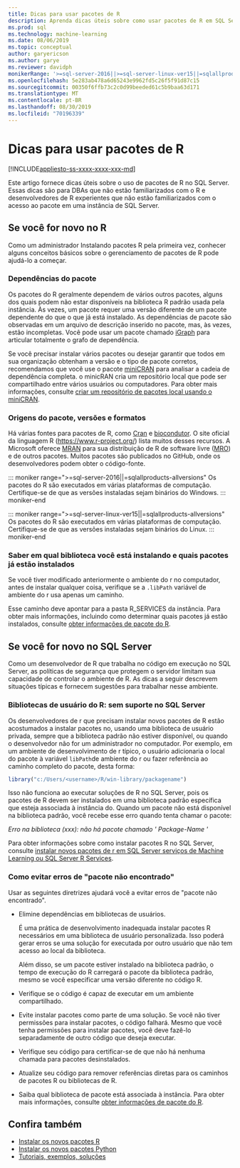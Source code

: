 ```yaml
---
title: Dicas para usar pacotes de R
description: Aprenda dicas úteis sobre como usar pacotes de R em SQL Server para aqueles que são novos no R ou para SQL Server.
ms.prod: sql
ms.technology: machine-learning
ms.date: 08/06/2019
ms.topic: conceptual
author: garyericson
ms.author: garye
ms.reviewer: davidph
monikerRange: '>=sql-server-2016||>=sql-server-linux-ver15||=sqlallproducts-allversions'
ms.openlocfilehash: 5e283ab478a6d65243e9962fd5c26f5f91d87c15
ms.sourcegitcommit: 00350f6ffb73c2c0d99beeded61c5b9baa63d171
ms.translationtype: MT
ms.contentlocale: pt-BR
ms.lasthandoff: 08/30/2019
ms.locfileid: "70196339"
---
```

# <a name="tips-for-using-r-packages"></a>Dicas para usar pacotes de R

[!INCLUDE[appliesto-ss-xxxx-xxxx-xxx-md](../../includes/appliesto-ss-xxxx-xxxx-xxx-md.md)]

Este artigo fornece dicas úteis sobre o uso de pacotes de R no SQL Server. Essas dicas são para DBAs que não estão familiarizados com o R e desenvolvedores de R experientes que não estão familiarizados com o acesso ao pacote em uma instância de SQL Server.

## <a name="if-youre-new-to-r"></a>Se você for novo no R

Como um administrador Instalando pacotes R pela primeira vez, conhecer alguns conceitos básicos sobre o gerenciamento de pacotes de R pode ajudá-lo a começar.

### <a name="package-dependencies"></a>Dependências do pacote

Os pacotes do R geralmente dependem de vários outros pacotes, alguns dos quais podem não estar disponíveis na biblioteca R padrão usada pela instância. Às vezes, um pacote requer uma versão diferente de um pacote dependente do que o que já está instalado. As dependências de pacote são observadas em um arquivo de descrição inserido no pacote, mas, às vezes, estão incompletas. Você pode usar um pacote chamado [iGraph](https://igraph.org/r/) para articular totalmente o grafo de dependência.

Se você precisar instalar vários pacotes ou desejar garantir que todos em sua organização obtenham a versão e o tipo de pacote corretos, recomendamos que você use o pacote [miniCRAN](https://mran.microsoft.com/package/miniCRAN) para analisar a cadeia de dependência completa. o minicRAN cria um repositório local que pode ser compartilhado entre vários usuários ou computadores. Para obter mais informações, consulte [criar um repositório de pacotes local usando o miniCRAN](create-a-local-package-repository-using-minicran.md).

### <a name="package-sources-versions-and-formats"></a>Origens do pacote, versões e formatos

Há várias fontes para pacotes de R, como [Cran](https://cran.r-project.org/) e [biocondutor](https://www.bioconductor.org/). O site oficial da linguagem R (<https://www.r-project.org/>) lista muitos desses recursos. A Microsoft oferece [MRAN](https://mran.microsoft.com/) para sua distribuição de R de software livre ([MRO](https://mran.microsoft.com/open)) e de outros pacotes. Muitos pacotes são publicados no GitHub, onde os desenvolvedores podem obter o código-fonte.

::: moniker range=">=sql-server-2016||=sqlallproducts-allversions"
Os pacotes do R são executados em várias plataformas de computação. Certifique-se de que as versões instaladas sejam binários do Windows.
::: moniker-end

::: moniker range=">=sql-server-linux-ver15||=sqlallproducts-allversions"
Os pacotes do R são executados em várias plataformas de computação. Certifique-se de que as versões instaladas sejam binários do Linux.
::: moniker-end

### <a name="know-which-library-youre-installing-to-and-which-packages-are-already-installed"></a>Saber em qual biblioteca você está instalando e quais pacotes já estão instalados

Se você tiver modificado anteriormente o ambiente do r no computador, antes de instalar qualquer coisa, verifique se a `.libPath` variável de ambiente do r usa apenas um caminho.

Esse caminho deve apontar para a pasta R_SERVICES da instância. Para obter mais informações, incluindo como determinar quais pacotes já estão instalados, consulte [obter informações de pacote do R](../package-management/r-package-information.md).

## <a name="if-youre-new-to-sql-server"></a>Se você for novo no SQL Server

Como um desenvolvedor de R que trabalha no código em execução no SQL Server, as políticas de segurança que protegem o servidor limitam sua capacidade de controlar o ambiente de R. As dicas a seguir descrevem situações típicas e fornecem sugestões para trabalhar nesse ambiente.

### <a name="r-user-libraries-not-supported-on-sql-server"></a>Bibliotecas de usuário do R: sem suporte no SQL Server

Os desenvolvedores de r que precisam instalar novos pacotes de R estão acostumados a instalar pacotes no, usando uma biblioteca de usuário privada, sempre que a biblioteca padrão não estiver disponível, ou quando o desenvolvedor não for um administrador no computador. Por exemplo, em um ambiente de desenvolvimento de r típico, o usuário adicionaria o local do pacote à variável `libPath`de ambiente do r ou fazer referência ao caminho completo do pacote, desta forma:

```R
library("c:/Users/<username>/R/win-library/packagename")
```

Isso não funciona ao executar soluções de R no SQL Server, pois os pacotes de R devem ser instalados em uma biblioteca padrão específica que esteja associada à instância do. Quando um pacote não está disponível na biblioteca padrão, você recebe esse erro quando tenta chamar o pacote:

*Erro na biblioteca (xxx): não há pacote chamado ' Package-Name '*

Para obter informações sobre como instalar pacotes R no SQL Server, consulte [instalar novos pacotes de r em SQL Server serviços de Machine Learning ou SQL Server R Services](install-additional-r-packages-on-sql-server.md).

### <a name="how-to-avoid-package-not-found-errors"></a>Como evitar erros de "pacote não encontrado"

Usar as seguintes diretrizes ajudará você a evitar erros de "pacote não encontrado".

+ Elimine dependências em bibliotecas de usuários.

    É uma prática de desenvolvimento inadequada instalar pacotes R necessários em uma biblioteca de usuário personalizada. Isso poderá gerar erros se uma solução for executada por outro usuário que não tem acesso ao local da biblioteca.

    Além disso, se um pacote estiver instalado na biblioteca padrão, o tempo de execução do R carregará o pacote da biblioteca padrão, mesmo se você especificar uma versão diferente no código R.

+ Verifique se o código é capaz de executar em um ambiente compartilhado.

+ Evite instalar pacotes como parte de uma solução. Se você não tiver permissões para instalar pacotes, o código falhará. Mesmo que você tenha permissões para instalar pacotes, você deve fazê-lo separadamente de outro código que deseja executar.

+ Verifique seu código para certificar-se de que não há nenhuma chamada para pacotes desinstalados.

+ Atualize seu código para remover referências diretas para os caminhos de pacotes R ou bibliotecas de R.

+ Saiba qual biblioteca de pacote está associada à instância. Para obter mais informações, consulte [obter informações de pacote do R](../package-management/r-package-information.md).

## <a name="see-also"></a>Confira também

+ [Instalar os novos pacotes R](install-additional-r-packages-on-sql-server.md)
+ [Instalar os novos pacotes Python](../python/install-additional-python-packages-on-sql-server.md)
+ [Tutoriais, exemplos, soluções](../tutorials/machine-learning-services-tutorials.md)